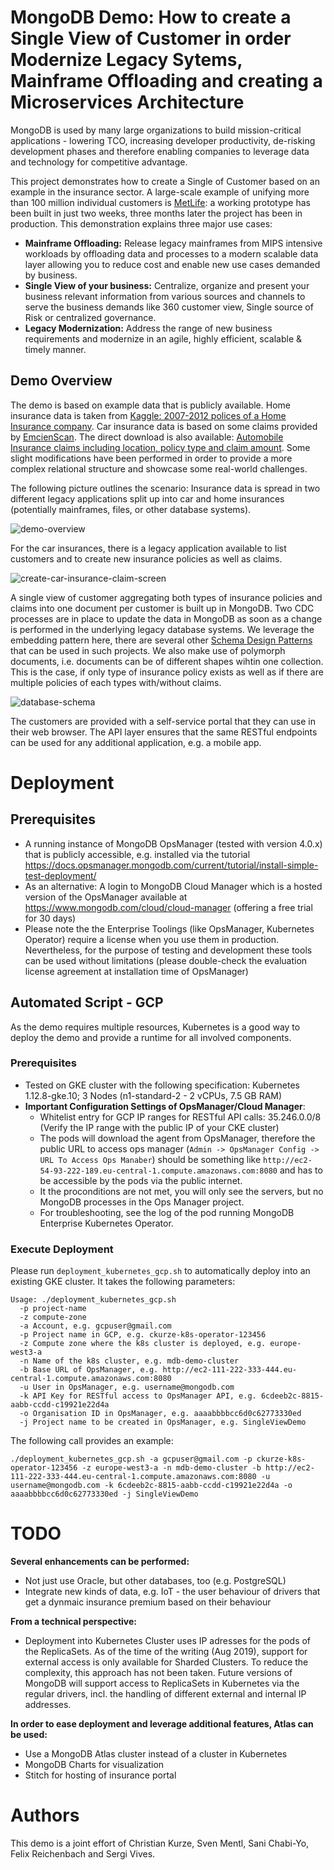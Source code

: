 # MongoDB Demo: How to create a Single View of Customer in order Modernize Legacy Sytems, Mainframe Offloading and creating a Microservices Architecture

MongoDB is used by many large organizations to build mission-critical applications - lowering TCO, increasing developer productivity, de-risking development phases and therefore enabling companies to leverage data and technology for competitive advantage.

This project demonstrates how to create a Single of Customer based on an example in the insurance sector. A large-scale example of unifying more than 100 million individual customers is [MetLife](https://www.mongodb.com/customers/metlife): a working prototype has been built in just two weeks, three months later the project has been in production. This demonstration explains three major use cases:

* **Mainframe Offloading:** Release legacy mainframes from MIPS intensive workloads by offloading data and processes to a modern scalable data layer allowing you to reduce cost and enable new use cases demanded by business.
* **Single View of your business:** Centralize, organize and present your business relevant information from various sources and channels to serve the business demands like 360 customer view, Single source of Risk or centralized governance.
* **Legacy Modernization:** Address the range of new business requirements and modernize in an agile, highly efficient, scalable & timely manner.

## Demo Overview

The demo is based on example data that is publicly available. Home insurance data is taken from [Kaggle: 2007-2012 polices of a Home Insurance company](https://www.kaggle.com/ycanario/home-insurance). Car insurance data is based on some claims provided by [EmcienScan](http://www.scan-support.com/help/sample-data-sets). The direct download is also available: [Automobile Insurance claims including location, policy type and claim amount](http://dyzz9obi78pm5.cloudfront.net/app/image/id/560ec66d32131c9409f2ba54/n/Auto_Insurance_Claims_Sample.csv). Some slight modifications have been performed in order to provide a more complex relational structure and showcase some real-world challenges.

The following picture outlines the scenario: Insurance data is spread in two different legacy applications split up into car and home insurances (potentially mainframes, files, or other database systems). 

![demo-overview](doc/demo-overview.png)

For the car insurances, there is a legacy application available to list customers and to create new insurance policies as well as claims.

![create-car-insurance-claim-screen](doc/create-car-insurance-claim-screen.png)

A single view of customer aggregating both types of insurance policies and claims into one document per customer is built up in MongoDB. Two CDC processes are in place to update the data in MongoDB as soon as a change is performed in the underlying legacy database systems. We leverage the embedding pattern here, there are several other [Schema Design Patterns](https://www.mongodb.com/blog/post/building-with-patterns-a-summary) that can be used in such projects. We also make use of polymorph documents, i.e. documents can be of different shapes wihtin one collection. This is the case, if only type of insurance policy exists as well as if there are multiple policies of each types with/without claims.

![database-schema](doc/database-schema.png)

The customers are provided with a self-service portal that they can use in their web browser. The API layer ensures that the same RESTful endpoints can be used for any additional application, e.g. a mobile app.

# Deployment

## Prerequisites ##

* A running instance of MongoDB OpsManager (tested with version 4.0.x) that is publicly accessible, e.g. installed via the tutorial https://docs.opsmanager.mongodb.com/current/tutorial/install-simple-test-deployment/
* As an alternative: A login to MongoDB Cloud Manager which is a hosted version of the OpsManager available at https://www.mongodb.com/cloud/cloud-manager (offering a free trial for 30 days)
* Please note the the Enterprise Toolings (like OpsManager, Kubernetes Operator) require a license when you use them in production. Nevertheless, for the purpose of testing and development these tools can be used without limitations (please double-check the evaluation license agreement at installation time of OpsManager)

## Automated Script - GCP

As the demo requires multiple resources, Kubernetes is a good way to deploy the demo and provide a runtime for all involved components.

### Prerequisites ###

* Tested on GKE cluster with the following specification: Kubernetes 1.12.8-gke.10; 3 Nodes (n1-standard-2 - 2 vCPUs, 7.5 GB RAM)
* **Important Configuration Settings of OpsManager/Cloud Manager**:
  * Whitelist entry for GCP IP ranges for RESTful API calls: 35.246.0.0/8 (Verify the IP range with the public IP of your CKE cluster)
  * The pods will download the agent from OpsManager, therefore the public URL to access ops manager (`Admin -> OpsManager Config -> URL To Access Ops Manaber`) should be something like `http://ec2-54-93-222-189.eu-central-1.compute.amazonaws.com:8080` and has to be accessible by the pods via the public internet.
  * It the proconditions are not met, you will only see the servers, but no MongoDB processes in the Ops Manager project.
  * For troubleshooting, see the log of the pod running MongoDB Enterprise Kubernetes Operator.

### Execute Deployment ###

Please run `deployment_kubernetes_gcp.sh` to automatically deploy into an existing GKE cluster. It takes the following parameters:
```
Usage: ./deployment_kubernetes_gcp.sh 
  -p project-name 
  -z compute-zone
  -a Account, e.g. gcpuser@gmail.com
  -p Project name in GCP, e.g. ckurze-k8s-operator-123456
  -z Compute zone where the k8s cluster is deployed, e.g. europe-west3-a
  -n Name of the k8s cluster, e.g. mdb-demo-cluster
  -b Base URL of OpsManager, e.g. http://ec2-111-222-333-444.eu-central-1.compute.amazonaws.com:8080
  -u User in OpsManager, e.g. username@mongodb.com
  -k API Key for RESTful access to OpsManager API, e.g. 6cdeeb2c-8815-aabb-ccdd-c19921e22d4a
  -o Organisation ID in OpsManager, e.g. aaaabbbbcc6d0c62773330ed
  -j Project name to be created in OpsManager, e.g. SingleViewDemo
```

The following call provides an example:
```
./deployment_kubernetes_gcp.sh -a gcpuser@gmail.com -p ckurze-k8s-operator-123456 -z europe-west3-a -n mdb-demo-cluster -b http://ec2-111-222-333-444.eu-central-1.compute.amazonaws.com:8080 -u username@mongodb.com -k 6cdeeb2c-8815-aabb-ccdd-c19921e22d4a -o aaaabbbbcc6d0c62773330ed -j SingleViewDemo
```

# TODO #

**Several enhancements can be performed:**
* Not just use Oracle, but other databases, too (e.g. PostgreSQL)
* Integrate new kinds of data, e.g. IoT - the user behaviour of drivers that get a dynmaic insurance premium based on their behaviour

**From a technical perspective:**
* Deployment into Kubernetes Cluster uses IP adresses for the pods of the ReplicaSets. As of the time of the writing (Aug 2019), support for external access is only available for Sharded Clusters. To reduce the complexity, this approach has not been taken. Future versions of MongoDB will support access to ReplicaSets in Kubernetes via the regular drivers, incl. the handling of different external and internal IP addresses.

**In order to ease deployment and leverage additional features, Atlas can be used:**
* Use a MongoDB Atlas cluster instead of a cluster in Kubernetes
* MongoDB Charts for visualization
* Stitch for hosting of insurance portal

# Authors

This demo is a joint effort of Christian Kurze, Sven Mentl, Sani Chabi-Yo, Felix Reichenbach and Sergi Vives.
